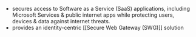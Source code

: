 - secures access to Software as a Service (SaaS) applications, including Microsoft Services & public internet apps while protecting users, devices & data against internet threats.
- provides an identity-centric [[Secure Web Gateway (SWG)]] solution